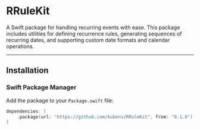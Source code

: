 # RRuleKit

A Swift package for handling recurring events with ease. This package includes utilities for defining recurrence rules, generating sequences of recurring dates, and supporting custom date formats and calendar operations.

---

## Installation

### Swift Package Manager

Add the package to your `Package.swift` file:

```swift
dependencies: [
    .package(url: "https://github.com/kubens/RRuleKit", from: "0.1.0")
]
```
